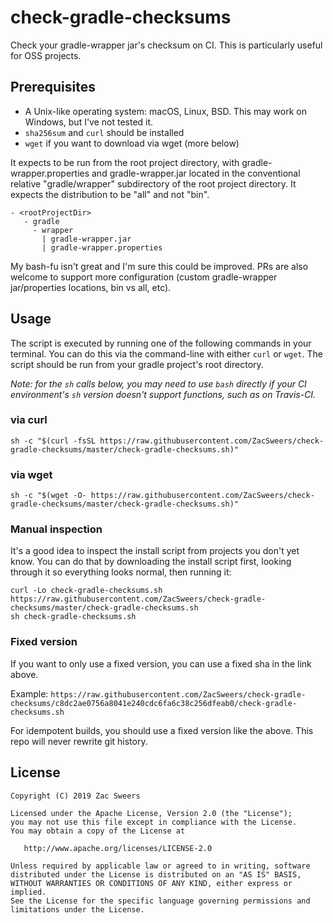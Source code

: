 # check-gradle-checksums

Check your gradle-wrapper jar's checksum on CI. This is particularly useful for OSS projects.

## Prerequisites

* A Unix-like operating system: macOS, Linux, BSD. This may work on Windows, but I've not tested it.
* `sha256sum` and `curl` should be installed
* `wget` if you want to download via wget (more below)

It expects to be run from the root project directory, with 
gradle-wrapper.properties and gradle-wrapper.jar located in the 
conventional relative "gradle/wrapper" subdirectory of the root project 
directory. It expects the distribution to be "all" and not "bin".

```
- <rootProjectDir>
   - gradle
     - wrapper
       | gradle-wrapper.jar
       | gradle-wrapper.properties
```

My bash-fu isn't great and I'm sure this could be improved. PRs are also welcome to support more configuration (custom gradle-wrapper jar/properties locations, bin vs all, etc).

## Usage

The script is executed by running one of the following commands in your terminal. You can do this via the command-line with either `curl` or `wget`. The script should be run from your gradle project's root directory.

*Note: for the `sh` calls below, you may need to use `bash` directly if your CI environment's `sh` version doesn't support functions, such as on Travis-CI.* 

### via curl

```shell
sh -c "$(curl -fsSL https://raw.githubusercontent.com/ZacSweers/check-gradle-checksums/master/check-gradle-checksums.sh)"
```

### via wget

```shell
sh -c "$(wget -O- https://raw.githubusercontent.com/ZacSweers/check-gradle-checksums/master/check-gradle-checksums.sh)"
```

### Manual inspection

It's a good idea to inspect the install script from projects you don't yet know. You can do
that by downloading the install script first, looking through it so everything looks normal,
then running it:

```shell
curl -Lo check-gradle-checksums.sh https://raw.githubusercontent.com/ZacSweers/check-gradle-checksums/master/check-gradle-checksums.sh
sh check-gradle-checksums.sh
```

### Fixed version

If you want to only use a fixed version, you can use a fixed sha in the link above. 

Example: `https://raw.githubusercontent.com/ZacSweers/check-gradle-checksums/c8dc2ae0756a8041e240cdc6fa6c38c256dfeab0/check-gradle-checksums.sh`

For idempotent builds, you should use a fixed version like the above. This repo will never rewrite git history.

License
-------

    Copyright (C) 2019 Zac Sweers

    Licensed under the Apache License, Version 2.0 (the "License");
    you may not use this file except in compliance with the License.
    You may obtain a copy of the License at

       http://www.apache.org/licenses/LICENSE-2.0

    Unless required by applicable law or agreed to in writing, software
    distributed under the License is distributed on an "AS IS" BASIS,
    WITHOUT WARRANTIES OR CONDITIONS OF ANY KIND, either express or implied.
    See the License for the specific language governing permissions and
    limitations under the License.

